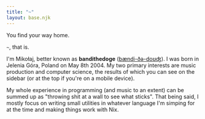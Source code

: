 ```yaml
---
title: "~"
layout: base.njk
---
```


<div class="prose dark:prose-invert max-w-none">

<span class="text-3xl">You find your way home.</span>

`~`, that is.

I'm Mikołaj, better known as **bandithedoge** ([bændi-ðə-doʊʤ](http://ipa-reader.xyz/?text=b%C3%A6ndi-%C3%B0%C9%99-do%CA%8A%CA%A4&voice=Amy)). I was born in Jelenia Góra, Poland on May 8th 2004. My two primary interests are music production and computer science, the results of which you can see on the sidebar (or at the top if you're on a mobile device).

My whole experience in programming (and music to an extent) can be summed up as "throwing shit at a wall to see what sticks". That being said, I mostly focus on writing small utilities in whatever language I'm simping for at the time and making things work with Nix.

</div>
